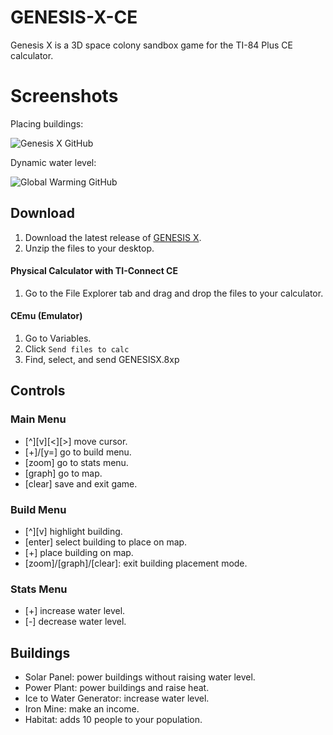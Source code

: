 # GENESIS-X-CE
Genesis X is a 3D space colony sandbox game for the TI-84 Plus CE calculator.

# Screenshots
Placing buildings:

![Genesis X GitHub](https://user-images.githubusercontent.com/59743315/105261418-9b44de00-5b5d-11eb-83bb-88149c68506a.gif)

Dynamic water level: 

![Global Warming GitHub](https://user-images.githubusercontent.com/59743315/105260901-9fbcc700-5b5c-11eb-886e-805c8d6fdcaf.png)

## Download
1. Download the latest release of [GENESIS X](https://github.com/EverydayCodeNet/GENESIS-X-CE/releases/).
2. Unzip the files to your desktop.

#### Physical Calculator with TI-Connect CE
1. Go to the File Explorer tab and drag and drop the files to your calculator.

#### CEmu (Emulator)
1. Go to Variables.
2. Click `Send files to calc`
3. Find, select, and send GENESISX.8xp

## Controls
### Main Menu
- [^][v][<][>] move cursor. 
- [+]/[y=] go to build menu.
- [zoom] go to stats menu.
- [graph] go to map.
- [clear] save and exit game.

### Build Menu
- [^][v] highlight building.
- [enter] select building to place on map. 
- [+] place building on map.
- [zoom]/[graph]/[clear]: exit building placement mode.

### Stats Menu 
- [+] increase water level.
- [-] decrease water level.

## Buildings
- Solar Panel: power buildings without raising water level.
- Power Plant: power buildings and raise heat.
- Ice to Water Generator: increase water level.
- Iron Mine: make an income.
- Habitat: adds 10 people to your population.

